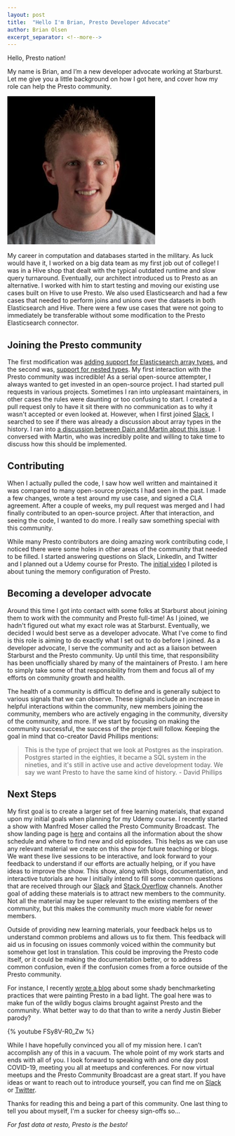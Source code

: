 ```yaml
---
layout: post
title:  "Hello I'm Brian, Presto Developer Advocate"
author: Brian Olsen
excerpt_separator: <!--more-->
---
```


Hello, Presto nation!

My name is Brian, and I’m a new developer advocate working at Starburst. Let me 
give you a little background on how I got here, and cover how my role can help
the Presto community.

![](/assets/blog/developer-advocate/brian.jpg)

<!--more-->

My career in computation and databases started in the military. As luck would
have it, I worked on a big data team as my first job out of college! I was in a
Hive shop that dealt with the typical outdated runtime and slow query
turnaround. Eventually, our architect introduced us to Presto as an alternative.
I worked with him to start testing and moving our existing use cases built on
Hive to use Presto. We also used Elasticsearch and had a few cases that needed
to perform joins and unions over the datasets in both Elasticsearch and Hive.
There were a few use cases that were not going to immediately be transferable
without some modification to the Presto Elasticsearch connector. 

## Joining the Presto community

The first modification was [adding support for Elasticsearch array 
types](https://github.com/prestosql/presto/issues/2441), and the second was, 
[support for nested types](https://github.com/prestosql/presto/issues/754). My 
first interaction with the Presto community was incredible! As a serial
open-source attempter, I always wanted to get invested in an open-source
project. I had started pull requests in various projects. Sometimes I ran into 
unpleasant maintainers, in other cases the rules were daunting or too confusing
to start. I created a pull request only to have it sit there with no
communication as to why it wasn't accepted or even looked at. However, when I
first joined [Slack](/slack.html), I searched to see if there was already a
discussion about array types in the history. I ran into [a discussion between 
Dain and Martin about this 
issue](https://prestosql.slack.com/archives/CP1MUNEUX/p1570064139005900). I
conversed with Martin, who was incredibly polite and willing to take time to 
discuss how this should be implemented. 

## Contributing

When I actually pulled the code, I saw how well written and maintained it was
compared to many open-source projects I had seen in the past. I made a few
changes, wrote a test around my use case, and signed a CLA agreement. After a
couple of weeks, my pull request was merged and I had finally contributed to an
open-source project. After that interaction, and seeing the code, I wanted to do
more. I really saw something special with this community.

While many Presto contributors are doing amazing work contributing code, I
noticed there were some holes in other areas of the community that needed to be
filled. I started answering questions on Slack, LinkedIn, and Twitter and I
planned out a Udemy course for Presto. The [initial 
video](https://youtu.be/RPaG0Gu2I6c) I piloted is about tuning the memory
configuration of Presto.
 
## Becoming a developer advocate

Around this time I got into contact with some folks at Starburst about joining 
them to work with the community and Presto full-time! As I joined, we hadn't
figured out what my exact role was at Starburst. Eventually, we decided I would
best serve as a developer advocate. What I've come to find is this role is 
aiming to do exactly what I set out to do before I joined. As a developer
advocate, I serve the community and act as a liaison between Starburst and the
Presto community. Up until this time, that responsibility has been unofficially
shared by many of the maintainers of Presto. I am here to simply take some of
that responsibility from them and focus all of my efforts on community growth
and health. 

The health of a community is difficult to define and is generally
subject to various signals that we can observe. These signals include an
increase in helpful interactions within the community, new members joining the
community, members who are actively engaging in the community, diversity of the
community, and more. If we start by focusing on making the community successful,
the success of the project will follow. Keeping the goal in mind that co-creator
David Phillips mentions:

> This is the type of project that we look at Postgres as the inspiration. 
> Postgres started in the eighties, it became a SQL system in the nineties, and
> it's still in active use and active development today. We say we want Presto
> to have the same kind of history. - David Phillips


## Next Steps

My first goal is to create a larger set of free learning materials, that expand
upon my initial goals when planning for my Udemy course. I recently started a
show with Manfred Moser called the Presto Community Broadcast. The show landing 
page is [here](/broadcast.html) and contains all the information about the show
schedule and where to find new and old episodes. This helps as we can use any
relevant material we create on this show for future teaching or blogs. We want
these live sessions to be interactive, and look forward to your feedback to
understand if our efforts are actually helping, or if you have ideas to improve
the show. This show, along with blogs, documentation, and interactive tutorials
are how I initially intend to fill some common questions that are received
through our [Slack](/slack.html) and [Stack 
Overflow](https://stackoverflow.com/questions/tagged/presto) channels. Another
goal of adding these materials is to attract new members to the community. Not
all the material may be super relevant to the existing members of the community,
but this makes the community much more viable for newer members.
 
Outside of providing new learning materials, your feedback helps us to
understand common problems and allows us to fix them. This feedback will aid us
in focusing on issues commonly voiced within the community but somehow get lost
in translation. This could be improving the Presto code itself, or it could be
making the documentation better, or to address common confusion, even if the
confusion comes from a force outside of the Presto community. 

For instance, I recently [wrote a 
blog](https://bitsondata.dev/what-is-benchmarketing-and-why-is-it-bad/) about
some shady benchmarketing practices that were painting Presto in a bad light. 
The goal here was to make fun of the wildly bogus claims brought against Presto 
and the community. What better way to do that than to write a nerdy Justin
Bieber parody?

{% youtube FSy8V-R0_Zw %}

While I have hopefully convinced you all of my mission here. I can’t accomplish
any of this in a vacuum. The whole point of my work starts and ends with all of
you. I look forward to speaking with and one day post COVID-19, meeting you all
at meetups and conferences. For now virtual meetups and the Presto Community
Broadcast are a great start. If you have ideas or want to reach out to introduce
yourself, you can find me on 
[Slack](/slack.html) or [Twitter](https://twitter.com/bitsondatadev).
 
Thanks for reading this and being a part of this community. One last thing to
tell you about myself, I'm a sucker for cheesy sign-offs so...

_For fast data at resto, Presto is the besto!_
